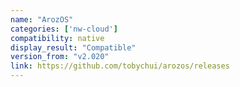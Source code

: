 ```yaml
---
name: "ArozOS"
categories: ['nw-cloud']
compatibility: native
display_result: "Compatible"
version_from: "v2.020"
link: https://github.com/tobychui/arozos/releases
---
```

